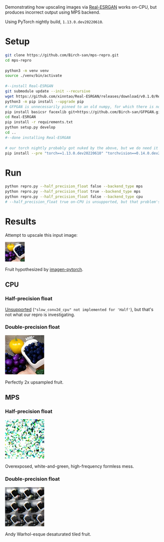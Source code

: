 Demonstrating how upscaling images via [Real-ESRGAN](https://github.com/xinntao/Real-ESRGAN) works on-CPU, but produces incorrect output using MPS backend.

Using PyTorch nightly build, `1.13.0.dev20220610`.

# Setup

```bash
git clone https://github.com/Birch-san/mps-repro.git
cd mps-repro

python3 -m venv venv
source ./venv/bin/activate

#--install Real-ESRGAN
git submodule update --init --recursive
wget https://github.com/xinntao/Real-ESRGAN/releases/download/v0.1.0/RealESRGAN_x4plus.pth -P Real-ESRGAN/experiments/pretrained_models
python3 -m pip install --upgrade pip
# GFPGAN is unnecessarily pinned to an old numpy, for which there is no M1 macOS release. my fork fixes this
pip install basicsr facexlib git+https://github.com/Birch-san/GFPGAN.git@newer-numpy
cd Real-ESRGAN
pip install -r requirements.txt
python setup.py develop
cd ..
#--done installing Real-ESRGAN

# our torch nightly probably got nuked by the above, but we do need it for GPU support on macOS
pip install --pre "torch==1.13.0.dev20220610" "torchvision==0.14.0.dev20220609" --extra-index-url https://download.pytorch.org/whl/nightly/cpu
```

# Run

```bash
python repro.py --half_precision_float false --backend_type mps
python repro.py --half_precision_float true --backend_type mps
python repro.py --half_precision_float false --backend_type cpu
# --half_precision_float true on-CPU is unsupported, but that problem's not important.
```

# Results

Attempt to upscale this input image:

![Fruit hypothesized by imagen-pytorch](./in.jpg)

Fruit hypothesized by [imagen-pytorch](https://github.com/cene555/Imagen-pytorch).

## CPU

### Half-precision float

[Unsupported](https://github.com/pytorch/pytorch/issues/74625) (`"slow_conv2d_cpu" not implemented for 'Half'`), but that's not what our repro is investigating.

### Double-precision float

![Perfectly 2x upsampled fruit](./out_cpu_half_False.jpg)

Perfectly 2x upsampled fruit.

## MPS

### Half-precision float

![Overexposed, white-and-green, high-frequency formless mess](./out_mps_half_True.jpg)

Overexposed, white-and-green, high-frequency formless mess.

### Double-precision float

![Andy Warhol-esque desaturated tiled fruit](./out_mps_half_False.jpg)

Andy Warhol-esque desaturated tiled fruit.
